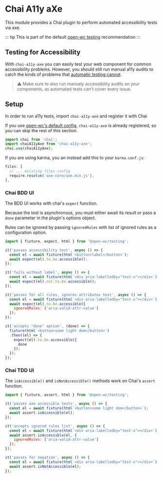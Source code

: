 # Chai A11y aXe

[//]: # (AUTO INSERT HEADER PREPUBLISH)

This module provides a Chai plugin to perform automated accessibility tests via axe.

::: tip
This is part of the default [open-wc testing](https://open-wc.org/testing/) recommendation
:::

## Testing for Accessibility

With `chai-a11y-axe` you can easily test your web component for common accessibility problems. However, you should still run manual a11y audits to catch the kinds of problems that [automatic testing cannot](https://www.smashingmagazine.com/2018/09/importance-manual-accessibility-testing/).

> ⚠️ Make sure to also run manualy accessibility audits on your components, as automated tests can't cover every issue.

## Setup
In order to run a11y tests, import `chai-a11y-axe` and register it with Chai

If you use [open-wc's default config](https://open-wc.org/testing), `chai-a11y-axe` is already registered, so you can skip the rest of this section.

```js
import chai from 'chai';
import chaiA11yAxe from 'chai-a11y-axe';
chai.use(chaiA11yAxe);
```
If you are using karma, you an instead add this to your `karma.conf.js`:

```js
files: [
  // ... existing files config
  require.resolve('axe-core/axe.min.js'),
],
```

### Chai BDD UI

The BDD UI works with chai's `expect` function.

Because the test is asynchronous, you must either await its result or pass a `done` parameter in the plugin's options object.

Rules can be ignored by passing `ignoredRules` with list of ignored rules as a configuration option.

```js
import { fixture, expect, html } from '@open-wc/testing';

it('passes accessibility test', async () => {
  const el = await fixture(html`<button>label</button>`);
  await expect(el).to.be.accessible();
});

it('fails without label', async () => {
  const el = await fixture(html`<div aria-labelledby="test-x"></div>`);
  await expect(el).not.to.be.accessible();
});

it('passes for all rules, ignores attributes test', async () => {
  const el = await fixture(html`<div aria-labelledby="test-x"></div>`);
  await expect(el).to.be.accessible({
    ignoredRules: ['aria-valid-attr-value']
  });
});

it('accepts "done" option', (done) => {
  fixture(html`<button>some light dom</button>`)
  .then((el) => {
    expect(el).to.be.accessible({
      done
    });
  });
});
```

### Chai TDD UI

The `isAccessible()` and `isNotAccessible()` methods work on Chai's `assert` function.

```js
import { fixture, assert, html } from '@open-wc/testing';

it('passes axe accessible tests', async () => {
  const el = await fixture(html`<button>some light dom</button>`);
  await assert.isAccessible(el);
});

it('accepts ignored rules list', async () => {
  const el = await fixture(html`<div aria-labelledby="test-x"></div>`);
  await assert.isAccessible(el, {
    ignoredRules: ['aria-valid-attr-value']
  });
});

it('passes for negation', async () => {
  const el = await fixture(html`<div aria-labelledby="test-x"></div>`);
  await assert.isNotAccessible(el);
});
```

<script>
  export default {
    mounted() {
      const editLink = document.querySelector('.edit-link a');
      if (editLink) {
        const url = editLink.href;
        editLink.href = url.substr(0, url.indexOf('/master/')) + '/master/packages/chai-a11y-axe/README.md';
      }
    }
  }
</script>
